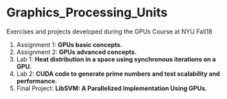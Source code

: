 # Graphics_Processing_Units
Exercises and projects developed during the GPUs Course at NYU Fall18
1. Assignment 1: **GPUs basic concepts.**
2. Assignment 2: **GPUs advanced concepts.**
3. Lab 1: **Heat distribution in a space using synchronous iterations on a GPU.**
4. Lab 2: **CUDA code to generate prime numbers and test scalability and performance.**
5. Final Project: **LibSVM: A Parallelized Implementation Using GPUs.**